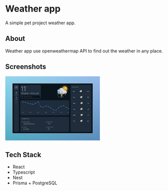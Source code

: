 # Weather app

A simple pet project weather app.

## About
Weather app use openweathermap API to find out the weather in any place.

## Screenshots
<img src="weather-screen.jpg" alt="Welcome Screen" width="300" />

## Tech Stack
- React
- Typescript
- Nest
- Prisma + PostgreSQL
